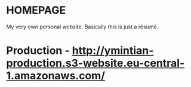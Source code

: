 # HOMEPAGE
My very own personal website. Basically this is just a résumé.
# Production - http://ymintian-production.s3-website.eu-central-1.amazonaws.com/

